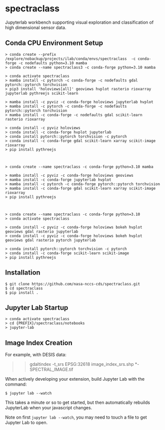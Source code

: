 spectraclass
===============================

Jupyterlab workbench supporting visual exploration and classification of high dimensional sensor data.

Conda CPU Environment Setup
---------------

    > conda create --prefix /explore/nobackup/projects/ilab/conda/envs/spectraclass  -c conda-forge -c nodefaults python=3.10 mamba
    > conda create --name spectraclass3 -c conda-forge python=3.10 mamba  

    > conda activate spectraclass
    > mamba install -c pytorch -c conda-forge -c nodefaults gdal pytorch::pytorch torchvision 
    > pip3 install 'holoviews[all]' geoviews hvplot rasterio rioxarray jupyterlab pythreejs scikit-learn

    > mamba install -c pyviz -c conda-forge holoviews jupyterlab hvplot
    > mamba install -c pytorch -c conda-forge -c nodefaults pytorch::pytorch torchvision 
    > mamba install -c conda-forge -c nodefaults gdal scikit-learn rasterio rioxarray

    > conda install -c pyviz holoviews 
    > conda install -c conda-forge hvplot jupyterlab
    > conda install pytorch::pytorch torchvision -c pytorch
    > conda install -c conda-forge gdal scikit-learn xarray scikit-image rioxarray
    > pip install pythreejs



    > conda create --name spectraclass -c conda-forge python=3.10 mamba 

    > mamba install -c pyviz -c conda-forge holoviews geoviews 
    > mamba install -c conda-forge jupyterlab hvplot
    > mamba install -c pytorch -c conda-forge pytorch::pytorch torchvision 
    > mamba install -c conda-forge gdal scikit-learn xarray scikit-image rioxarray
    > pip install pythreejs



    > conda create --name spectraclass -c conda-forge python=3.10
    > conda activate spectraclass

    > conda install -c pyviz -c conda-forge holoviews bokeh hvplot geoviews gdal rasterio jupyterlab
    > conda install -c pyviz -c conda-forge holoviews bokeh hvplot geoviews gdal rasterio pytorch jupyterlab

    > conda install pytorch::pytorch torchvision -c pytorch
    > conda install -c conda-forge scikit-learn scikit-image 
    > pip install pythreejs

Installation
------------

    $ git clone https://github.com/nasa-nccs-cds/spectraclass.git
    $ cd spectraclass
    $ pip install .

Jupyter Lab Startup
------------

    > conda activate spectraclass
    > cd {PREFIX}/spectraclass/notebooks
    > jupyter-lab

Image Index Creation
--------------------

For example, with DESIS data:

>> gdaltindex -t_srs EPSG:32618 image_index_srs.shp *-SPECTRAL_IMAGE.tif

When actively developing your extension, build Jupyter Lab with the command:

    $ jupyter lab --watch

This takes a minute or so to get started, but then automatically rebuilds JupyterLab when your javascript changes.

Note on first `jupyter lab --watch`, you may need to touch a file to get Jupyter Lab to open.

